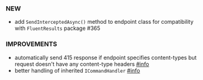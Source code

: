 ### NEW
- add `SendInterceptedAsync()` method to endpoint class for compatibility with `FluentResults` package #365

### IMPROVEMENTS
- automatically send 415 response if endpoint specifies content-types but request doesn't have any content-type headers [#info](https://discord.com/channels/933662816458645504/1064900909181718590)
- better handling of inherited `ICommandHandler` [#info](https://discord.com/channels/933662816458645504/1067599463310446592)